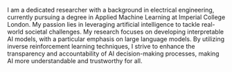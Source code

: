 I am a dedicated researcher with a background in electrical engineering, currently pursuing a degree in Applied Machine Learning at Imperial College London. My passion lies in leveraging artificial intelligence to tackle real-world societal challenges. My research focuses on developing interpretable AI models, with a particular emphasis on large language models. By utilizing inverse reinforcement learning techniques, I strive to enhance the transparency and accountability of AI decision-making processes, making AI more understandable and trustworthy for all.